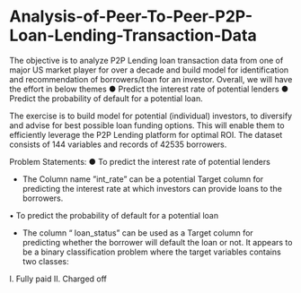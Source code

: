 # Analysis-of-Peer-To-Peer-P2P-Loan-Lending-Transaction-Data

The objective is to analyze P2P Lending loan transaction data from one of major US market player for over a decade and build model for 
identification and recommendation of borrowers/loan for an investor. Overall, we will have the effort in below themes
●	Predict the interest rate of potential lenders
●	Predict the probability of default for a potential loan.

The exercise is to build model for potential (individual) investors, to diversify and advise for best possible loan funding options. 
This will enable them to efficiently leverage the P2P Lending platform for optimal ROI.
The dataset consists of 144 variables and records of 42535 borrowers. 


Problem Statements:
●	To predict the interest rate of potential lenders

-	The Column name  ”int_rate” can be a potential Target column for predicting the interest rate at which investors can provide loans to 
the borrowers.

•	To predict the probability of default for a potential loan

-	The column “ loan_status” can be used as a Target column for predicting whether the borrower will default the loan or not. 
It appears to be a binary classification problem where the target variables contains two classes:

I.	Fully paid
II.	Charged off
